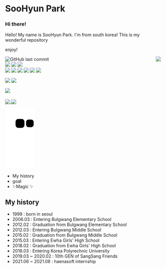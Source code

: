 <!--
**vivian0304/vivian0304** is a ✨ _special_ ✨ repository because its `README.md` (this file) appears on your GitHub profile.

Here are some ideas to get you started:

- 🔭 I’m currently working on ...
- 🌱 I’m currently learning ...
- 👯 I’m looking to collaborate on ...
- 🤔 I’m looking for help with ...
- 💬 Ask me about ...
- 📫 How to reach me: ...
- 😄 Pronouns: ...
- ⚡ Fun fact: ...
-->


# SooHyun Park
### Hi there!
Hello! My name is SooHyun Park. I'm from south korea!
This is my wonderful repository

enjoy!

<img align="right" src="https://github-readme-stats.vercel.app/api/top-langs/?username=vivian0304&langs_count=3" />

![GitHub last commit](https://img.shields.io/github/last-commit/vivian0304/vivian0304.svg)<br/>
<img src="https://img.shields.io/badge/Java-orange?style=flat-square&logo=Java&logoColor=white"/></a>
<img src="https://img.shields.io/badge/AngularJs-red?style=flat-square&logo=Angular&logoColor=white"/></a>
<img src="https://img.shields.io/badge/JavaScript-F7DF1E?style=flat-square&logo=JavaScript&logoColor=white"/></a><br/>
<img src="https://img.shields.io/badge/jQuery-blue?style=flat-square&logo=jQuery&logoColor=white"/></a>
<img src="https://img.shields.io/badge/eclipse-purple?style=flat-square&logo=eclipse&logoColor=white"/></a>
<img src="https://img.shields.io/badge/Adobe Dreamweaver-FF61F6?style=flat-square&logo=Adobe Dreamweaver&logoColor=white"/></a>
<img src="https://img.shields.io/badge/spring-green?style=flat-square&logo=spring&logoColor=white"/></a>
<img src="https://img.shields.io/badge/Mysql-orange?style=flat-square&logo=Mysql&logoColor=white"/></a>
<img src="https://img.shields.io/badge/MariaDB-brown?style=flat-square&logo=MariaDB&logoColor=white"/></a>

<img src="https://img.shields.io/badge/Python-3766AB?style=flat-square&logo=Python&logoColor=white"/></a>
<img src="https://img.shields.io/badge/Jupyter-F37626?style=flat-square&logo=Jupyter&logoColor=white"/></a>

<img src="https://img.shields.io/badge/C-purple?style=flat-square&logo=c&logoColor=white"/></a>

<a href="https://github.com/vivian0304">
  <img align="center" src="https://github-readme-stats.vercel.app/api?username=vivian0304" />
</a>
<a href="https://github.com/vivian0304">
  <img align="center" src="http://mazassumnida.wtf/api/v2/generate_badge?boj=vivian0304" />
</a>

![snake gif](https://github.com/vivian0304/vivian0304/blob/output/github-contribution-grid-snake.svg)

- My history
- goal
- ✨Magic ✨

## My history

- 1999 : born in seoul
- 2006.03 : Entering Bulgwang Elementary School
- 2012.02 : Graduation from Bulgwang Elementary School
- 2012.03 : Entering Bulgwang Middle School
- 2015.02 : Graduation from Bulgwang Middle School
- 2015.03 : Entering Ewha Girls' High School
- 2018.02 : Graduation from Ewha Girls' High School
- 2018.03 : Entering Korea Polyrechnic University
- 2019.03 ~ 2020.02 : 10th GEN of SangSang Friends
- 2021.06 ~ 2021.08 : haenasoft internship


